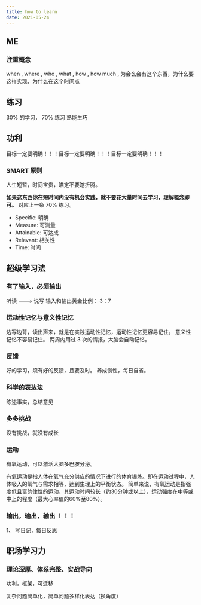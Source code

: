 ```yaml
---
title: how to learn
date: 2021-05-24
---
```


## ME

### 注重概念
when , where , who , what , how , how much , 
为会么会有这个东西，为什么要这样实现，为什么在这个时间点

## 练习
30% 的学习， 70% 练习
熟能生巧

## 功利
目标一定要明确！！！目标一定要明确！！！目标一定要明确！！！

### SMART 原则 

人生短暂，时间宝贵，瞄定不要瞎折腾。   

**如果这东西你在短时间内没有机会实践，就不要花大量时间去学习，理解概念即可。** 对应上一条 70% 练习。 

- Specific:     明确
- Measure:      可测量
- Attainable:   可达成
- Relevant:     相关性
- Time:         时间

## 超级学习法
### 有了输入，必须输出
听读 ---> 说写
输入和输出黄金比例： 3：7

### 运动性记忆与意义性记忆
边写边背，读出声来，就是在实践运动性记忆，运动性记忆更容易记住。
意义性记忆不容易记住。
两周内用过 3 次的情报，大脑会自动记忆。

### 反馈
好的学习，须有好的反馈，且要及时。
养成惯性，每日自省。

### 科学的表达法
陈述事实，总结意见

### 多多挑战
没有挑战，就没有成长

### 运动
有氧运动，可以激活大脑多巴胺分泌。

有氧运动是指人体在氧气充分供应的情况下进行的体育锻炼。即在运动过程中，人体吸入的氧气与需求相等，达到生理上的平衡状态。
简单来说，有氧运动是指强度低且富韵律性的运动，其运动时间较长（约30分钟或以上），运动强度在中等或中上的程度（最大心率值的60%至80%）。

### 输出，输出，输出 ！！！
1、 写日记，每日反思 

## 职场学习力

### 理论深厚、体系完整、实战导向
功利，框架，可迁移

复杂问题简单化，简单问题多样化表达（换角度）
